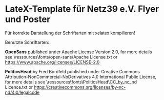 LateX-Template für Netz39 e.V. Flyer und Poster
===============================================

Für korrekte Darstellung der Schriftarten mit xelatex kompilieren!

Benutzte Schriftarten:

**OpenSans**
published under Apache License Version 2.0, for more details see \ressources\fonts\open-sans\Apache License.txt or https://www.apache.org/licenses/LICENSE-2.0

**PoliticsHead**
by Fred Bordfeld published under Creative Commons Attribution-NonCommercial-NoDerivatives 4.0 International Public License, for more details see \ressources\fonts\PoliticsHead\CC_by_nc_nd Licence.txt or https://creativecommons.org/licenses/by-nc-nd/4.0/legalcode
